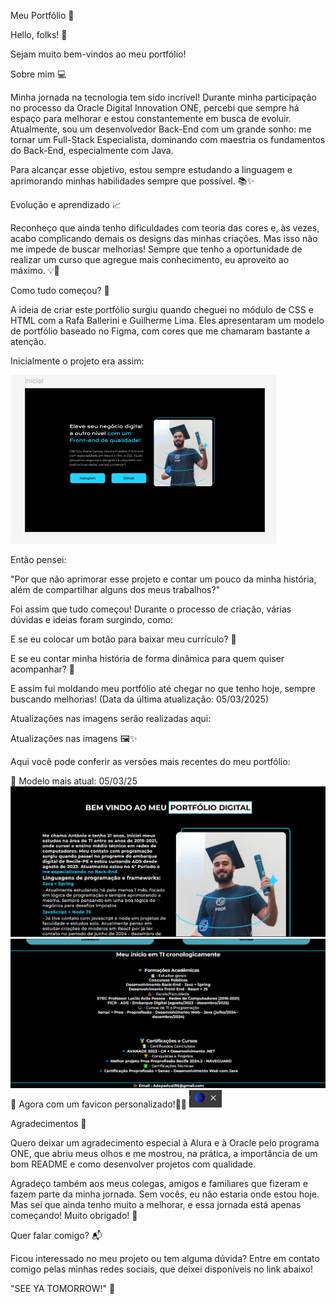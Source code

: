 ﻿Meu Portfólio 🚀

Hello, folks! 👋

Sejam muito bem-vindos ao meu portfólio!

Sobre mim 💻

Minha jornada na tecnologia tem sido incrível! Durante minha participação no processo da Oracle Digital Innovation ONE, percebi que sempre há espaço para melhorar e estou constantemente em busca de evoluir. Atualmente, sou um desenvolvedor Back-End com um grande sonho: me tornar um Full-Stack Especialista, dominando com maestria os fundamentos do Back-End, especialmente com Java.

Para alcançar esse objetivo, estou sempre estudando a linguagem e aprimorando minhas habilidades sempre que possível. 📚✨

Evolução e aprendizado 📈

Reconheço que ainda tenho dificuldades com teoria das cores e, às vezes, acabo complicando demais os designs das minhas criações. Mas isso não me impede de buscar melhorias! Sempre que tenho a oportunidade de realizar um curso que agregue mais conhecimento, eu aproveito ao máximo. 💡🎨

Como tudo começou? 🤔

A ideia de criar este portfólio surgiu quando cheguei no módulo de CSS e HTML com a Rafa Ballerini e Guilherme Lima. Eles apresentaram um modelo de portfólio baseado no Figma, com cores que me chamaram bastante a atenção.

Inicialmente o projeto era assim:

![alt text](img_Project_att/image-1.png)

 Então pensei:

"Por que não aprimorar esse projeto e contar um pouco da minha história, além de compartilhar alguns dos meus trabalhos?"

Foi assim que tudo começou! Durante o processo de criação, várias dúvidas e ideias foram surgindo, como:

E se eu colocar um botão para baixar meu currículo? 📄

E se eu contar minha história de forma dinâmica para quem quiser acompanhar? 📜

E assim fui moldando meu portfólio até chegar no que tenho hoje, sempre buscando melhorias! (Data da última atualização: 05/03/2025)

Atualizações nas imagens serão realizadas aqui:

Atualizações nas imagens 🖼️✨

Aqui você pode conferir as versões mais recentes do meu portfólio:

🔹 Modelo mais atual: 05/03/25
![alt text](img_Project_att/image-2.png)
![alt text](img_Project_att/image-4.png)
🔹 Agora com um favicon personalizado!🎨🔥
![alt text](img_Project_att/image-5.png)

Agradecimentos 🙌

Quero deixar um agradecimento especial à Alura e à Oracle pelo programa ONE, que abriu meus olhos e me mostrou, na prática, a importância de um bom README e como desenvolver projetos com qualidade.

Agradeço também aos meus colegas, amigos e familiares que fizeram e fazem parte da minha jornada. Sem vocês, eu não estaria onde estou hoje. Mas sei que ainda tenho muito a melhorar, e essa jornada está apenas começando! Muito obrigado! 💙

Quer falar comigo? 📬

Ficou interessado no meu projeto ou tem alguma dúvida? Entre em contato comigo pelas minhas redes sociais, que deixei disponíveis no link abaixo!

"SEE YA TOMORROW!" 🚀
